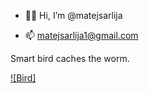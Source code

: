 - 🙇🏼 Hi, I’m @matejsarlija

- 📫 matejsarlija1@gmail.com

Smart bird caches the worm.

[![Bird]](https://ae01.alicdn.com/kf/S70f8bd8bb90646aca62e3a3f01d05859c.jpg_640x640Q90.jpg)


